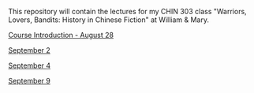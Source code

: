 This repository will contain the lectures for my CHIN 303 class "Warriors, Lovers, Bandits: History in Chinese Fiction" at William & Mary.

[Course Introduction - August 28](https://vierth.github.io/warriorsloversbandits/August%2028.html)

[September 2](https://vierth.github.io/warriorsloversbandits/September%202.html)

[September 4](https://vierth.github.io/warriorsloversbandits/September%204.html)

[September 9](https://vierth.github.io/warriorsloversbandits/September%209.html)